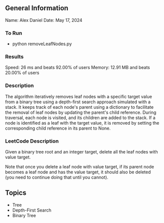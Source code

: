 ## General Information
Name: Alex Daniel
Date: May 17, 2024

### To Run
- python removeLeafNodes.py 

### Results
Speed: 26 ms and beats 92.00% of users
Memory: 12.91 MB and beats 20.00% of users

### Description
The algorithm iteratively removes leaf nodes with a specific target value from a binary tree using a depth-first search approach simulated with a stack. It keeps track of each node's parent using a dictionary to facilitate the removal of leaf nodes by updating the parent's child reference. During traversal, each node is visited, and its children are added to the stack. If a node is identified as a leaf with the target value, it is removed by setting the corresponding child reference in its parent to None.

### LeetCode Description
Given a binary tree root and an integer target, delete all the leaf nodes with value target.

Note that once you delete a leaf node with value target, if its parent node becomes a leaf node and has the value target, it should also be deleted (you need to continue doing that until you cannot).

## Topics
- Tree
- Depth-First Search
- Binary Tree
